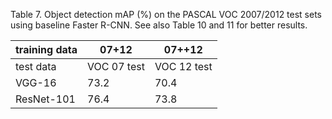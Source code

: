 Table 7. Object detection mAP (%) on the PASCAL VOC 2007/2012 test sets using baseline Faster R-CNN. See also Table 10 and 11 for better results.

| training data   | 07+12       | 07++12      |
|-----------------|-------------|-------------|
| test data       | VOC 07 test | VOC 12 test |
| VGG-16          | 73.2        | 70.4        |
| ResNet-101      | 76.4        | 73.8        |